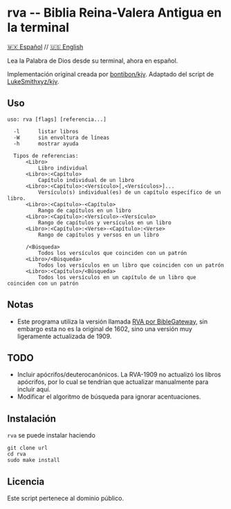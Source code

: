 # rva -- Biblia Reina-Valera Antigua en la terminal

[🇲🇽 Español](README.md) // [🇺🇸 English](README-en.md)

Lea la Palabra de Dios desde su terminal, ahora en español.

Implementación original creada por [bontibon/kjv](https://github.com/bontibon/kjv).
Adaptado del script de [LukeSmithxyz/kjv](https://github.com/LukeSmithxyz/kjv).


## Uso

    uso: rva [flags] [referencia...]
    
      -l      listar libros
      -W      sin envoltura de líneas
      -h      mostrar ayuda
    
      Tipos de referencias:
          <Libro>
              Libro individual
          <Libro>:<Capítulo>
              Capítulo individual de un libro
          <Libro>:<Capítulo>:<Versículo>[,<Versículos>]...
              Versículo(s) individual(es) de un capítulo específico de un libro.
          <Libro>:<Capítulo>-<Capítulo>
              Rango de capítulos en un libro
          <Libro>:<Capítulo>:<Versículo>-<Versículo>
              Rango de capítulos y versículos en un libro
          <Libro>:<Capítulo>:<Verse>-<Capítulo>:<Verse>
              Rango de capítulos y versos en un libro
    
          /<Búsqueda>
              Todos los versículos que coinciden con un patrón
          <Libro>/<Búsqueda>
              Todos los versículos en un libro que coinciden con un patrón
          <Libro>:<Capítulo>/<Búsqueda>
              Todos los versículos en un capítulo de un libro que coinciden con un patrón

## Notas

- Este programa utiliza la versión llamada [RVA por BibleGateway](https://www.biblegateway.com/versions/Reina-Valera-Antigua-RVA-Biblia/#booklist), sin embargo esta no es la original de 1602, sino una versión muy ligeramente actualizada de 1909.


## TODO

- Incluir apócrifos/deuterocanónicos. La RVA-1909 no actualizó los libros apócrifos, por lo cual se tendrían que actualizar manualmente para incluir aquí.
- Modificar el algoritmo de búsqueda para ignorar acentuaciones.



## Instalación

`rva` se puede instalar haciendo

```
git clone url
cd rva
sudo make install
```

## Licencia

Este script pertenece al dominio público.
